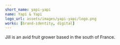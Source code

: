 ```yaml
---
short_name: yapi-yapi
name: Yapi & Yapi
logo_url: assets/images/yapi-yapi/logo.png
works: [brand-identity, digital]
---
```

Jill is an avid fruit grower based in the south of France.
